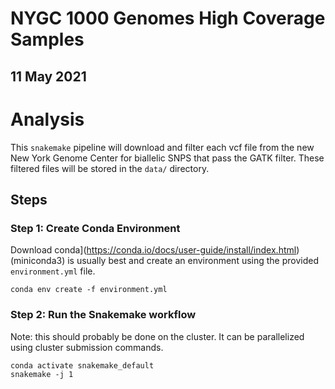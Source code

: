 # NYGC 1000 Genomes High Coverage Samples
## 11 May 2021

# Analysis
This `snakemake` pipeline will download and filter each vcf file from the new New York Genome Center for biallelic SNPS that pass the GATK filter. These filtered files will be stored in the `data/` directory.

## Steps
### Step 1: Create Conda Environment
Download conda](https://conda.io/docs/user-guide/install/index.html) (miniconda3) is usually best and create an environment using the provided `environment.yml` file.
```shell
conda env create -f environment.yml
```

### Step 2: Run the Snakemake workflow
Note: this should probably be done on the cluster. It can be parallelized using cluster submission commands.
```shell
conda activate snakemake_default
snakemake -j 1
```
